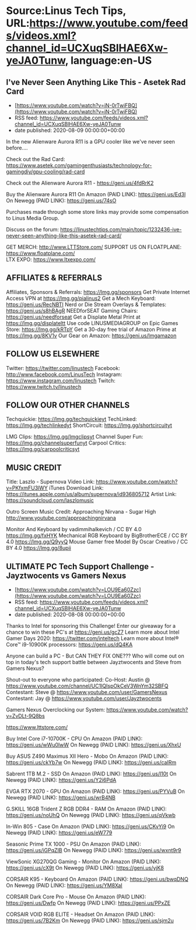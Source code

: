 # Source:Linus Tech Tips, URL:https://www.youtube.com/feeds/videos.xml?channel_id=UCXuqSBlHAE6Xw-yeJA0Tunw, language:en-US

## I've Never Seen Anything Like This - Asetek Rad Card
 - [https://www.youtube.com/watch?v=iN-0rTwiFBQ](https://www.youtube.com/watch?v=iN-0rTwiFBQ)
 - RSS feed: https://www.youtube.com/feeds/videos.xml?channel_id=UCXuqSBlHAE6Xw-yeJA0Tunw
 - date published: 2020-08-09 00:00:00+00:00

In the new Alienware Aurora R11 is a GPU cooler like we've never seen before....


Check out the Rad Card: https://www.asetek.com/gamingenthusiasts/technology-for-gamingdiy/gpu-cooling/rad-card

Check out the Alienware Aurora R11 - https://geni.us/4fdRrK2

Buy the Alienware Aurora R11
On Amazon (PAID LINK): https://geni.us/Ed3l
On Newegg (PAID LINK): https://geni.us/74sO

Purchases made through some store links may provide some compensation to Linus Media Group.

Discuss on the forum: https://linustechtips.com/main/topic/1232436-ive-never-seen-anything-like-this-asetek-rad-card/

GET MERCH: http://www.LTTStore.com/
SUPPORT US ON FLOATPLANE: https://www.floatplane.com/  
LTX EXPO: https://www.ltxexpo.com/   

AFFILIATES & REFERRALS
---------------------------------------------------
Affiliates, Sponsors & Referrals: https://lmg.gg/sponsors
Get Private Internet Access VPN at https://lmg.gg/pialinus2
Get a Mech Keyboard: https://geni.us/RecNBTI
Nerd or Die Stream Overlays & Templates: https://geni.us/s8hBAgR
NEEDforSEAT Gaming Chairs: https://geni.us/needforseat
Get a Displate Metal Print at https://lmg.gg/displateltt
Use code LINUSMEDIAGROUP on Epic Games Store: https://lmg.gg/kRTpY
Get a 30-day free trial of Amazon Prime at https://lmg.gg/8KV1v
Our Gear on Amazon: https://geni.us/lmgamazon
 
FOLLOW US ELSEWHERE
---------------------------------------------------  
Twitter: https://twitter.com/linustech
Facebook: http://www.facebook.com/LinusTech
Instagram: https://www.instagram.com/linustech
Twitch: https://www.twitch.tv/linustech

FOLLOW OUR OTHER CHANNELS
---------------------------------------------------  
Techquickie: https://lmg.gg/techquickieyt
TechLinked: https://lmg.gg/techlinkedyt
ShortCircuit: https://lmg.gg/shortcircuityt

LMG Clips: https://lmg.gg/lmgclipsyt
Channel Super Fun: https://lmg.gg/channelsuperfunyt
Carpool Critics: https://lmg.gg/carpoolcriticsyt

MUSIC CREDIT
---------------------------------------------------  
Title: Laszlo - Supernova
Video Link: https://www.youtube.com/watch?v=PKfxmFU3lWY
iTunes Download Link: https://itunes.apple.com/us/album/supernova/id936805712
Artist Link: https://soundcloud.com/laszlomusic

Outro Screen Music Credit: Approaching Nirvana - Sugar High http://www.youtube.com/approachingnirvana

Monitor And Keyboard by vadimmihalkevich / CC BY 4.0 https://lmg.gg/fxHYK 
Mechanical RGB Keyboard by BigBrotherECE / CC BY 4.0 https://lmg.gg/Q9yyQ 
Mouse Gamer free Model By Oscar Creativo / CC BY 4.0 https://lmg.gg/8upii

## ULTIMATE PC Tech Support Challenge - Jayztwocents vs Gamers Nexus
 - [https://www.youtube.com/watch?v=LOU9Ea60Zzc](https://www.youtube.com/watch?v=LOU9Ea60Zzc)
 - RSS feed: https://www.youtube.com/feeds/videos.xml?channel_id=UCXuqSBlHAE6Xw-yeJA0Tunw
 - date published: 2020-08-08 00:00:00+00:00

Thanks to Intel for sponsoring this Challenge! Enter our giveaway for a chance to win these PC's at https://geni.us/gcZ7
Learn more about Intel Gamer Days 2020: https://twitter.com/inteltech
Learn more about Intel® Core™ i9-10900K processors: https://geni.us/dQ4KA

Anyone can build a PC - But CAN THEY FIX ONE??? Who will come out on top in today's tech support battle between Jayztwocents and Steve from Gamers Nexus?

Shout-out to everyone who participated:
Co-Host: Austin @ https://www.youtube.com/channel/UC1IQIspOkCeV3WnYm32SBFQ
Contestant: Steve @ https://www.youtube.com/user/GamersNexus
Contestant: Jay @ https://www.youtube.com/user/Jayztwocents

Gamers Nexus Overclocking our System: https://www.youtube.com/watch?v=ZvDLt-9Q8bs

https://www.lttstore.com/ 

Buy Intel Core i7-10700K - CPU
On Amazon (PAID LINK): https://geni.us/wWu0IwW
On Newegg (PAID LINK): https://geni.us/XhxU

Buy ASUS Z490 Maximus XII Hero - Mobo
On Amazon (PAID LINK): https://geni.us/ckYb7w
On Newegg (PAID LINK): https://geni.us/caIRm

Sabrent 1TB M.2 - SSD
On Amazon (PAID LINK): https://geni.us/l10t
On Newegg (PAID LINK): https://geni.us/Y2i6PdA

EVGA RTX 2070 - GPU
On Amazon (PAID LINK): https://geni.us/PYVuB
On Newegg (PAID LINK): https://geni.us/wrB4NB

G.SKILL 16GB Trident Z RGB DDR4 - RAM
On Amazon (PAID LINK): https://geni.us/noUhQ
On Newegg (PAID LINK): https://geni.us/qVkwb

In-Win 805 - Case
On Amazon (PAID LINK): https://geni.us/CKvYi9
On Newegg (PAID LINK): https://geni.us/eW779

Seasonic Prime TX 1000 - PSU
On Amazon (PAID LINK): https://geni.us/iGPqZIB
On Newegg (PAID LINK): https://geni.us/wxnt9r9

ViewSonic XG270QG Gaming - Monitor
On Amazon (PAID LINK): https://geni.us/cX9t
On Newegg (PAID LINK): https://geni.us/yjK8

CORSAIR K95 - Keyboard
On Amazon (PAID LINK): https://geni.us/bwqDNQ
On Newegg (PAID LINK): https://geni.us/YM8XaI

CORSAIR Dark Core Pro - Mouse
On Amazon (PAID LINK): https://geni.us/Dwfp
On Newegg (PAID LINK): https://geni.us/PPxZE

CORSAIR VOID RGB ELITE - Headset
On Amazon (PAID LINK): https://geni.us/7B2Km
On Newegg (PAID LINK): https://geni.us/sjm2u

